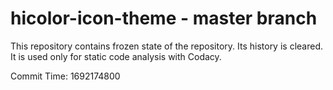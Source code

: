 # hicolor-icon-theme - master branch

This repository contains frozen state of the repository.
Its history is cleared. It is used only for static code
analysis with Codacy.

Commit Time: 1692174800